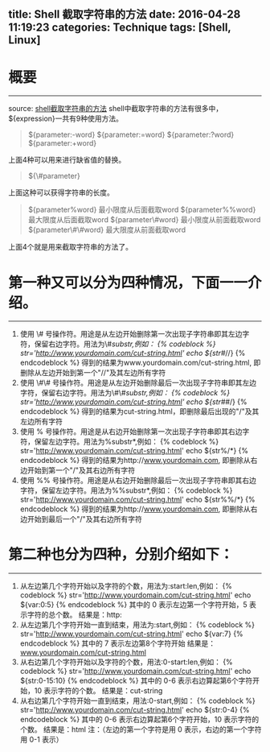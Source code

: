 title: Shell 截取字符串的方法 
date: 2016-04-28 11:19:23
categories: Technique
tags: [Shell, Linux]
---

# 概要
---
source: [shell截取字符串的方法](http://www.cnblogs.com/xwdreamer/p/3823463.html)
shell中截取字符串的方法有很多中，\${expression}一共有9种使用方法。
> \${parameter:-word}
> \${parameter:=word}
> \${parameter:?word}
> \${parameter:+word} 

上面4种可以用来进行缺省值的替换。
> \${\\#parameter}

<!-- more -->
上面这种可以获得字符串的长度。 
> \${parameter%word} 最小限度从后面截取word
> \${parameter%%word} 最大限度从后面截取word
> \${parameter\\#word} 最小限度从前面截取word
> \${parameter\\#\\#word} 最大限度从前面截取word

上面4个就是用来截取字符串的方法了。

# 第一种又可以分为四种情况，下面一一介绍。
---
1. 使用 \\# 号操作符。用途是从左边开始删除第一次出现子字符串即其左边字符，保留右边字符。用法为\\#*substr,例如：
{% codeblock %}
str='http://www.yourdomain.com/cut-string.html'
echo ${str#*//}
{% endcodeblock %}
得到的结果为www.yourdomain.com/cut-string.html, 即删除从左边开始到第一个"//"及其左边所有字符
2. 使用 \\#\\# 号操作符。用途是从左边开始删除最后一次出现子字符串即其左边字符，保留右边字符。用法为\\#\\#*substr,例如：
{% codeblock %}
str='http://www.yourdomain.com/cut-string.html'
echo ${str##*/}
{% endcodeblock %}
得到的结果为cut-string.html，即删除最后出现的"/"及其左边所有字符
3. 使用 % 号操作符。用途是从右边开始删除第一次出现子字符串即其右边字符，保留左边字符。用法为%substr*,例如：
{% codeblock %}
str='http://www.yourdomain.com/cut-string.html'
echo ${str%/*}
{% endcodeblock %}
得到的结果为http://www.yourdomain.com, 即删除从右边开始到第一个"/"及其右边所有字符
4. 使用 %% 号操作符。用途是从右边开始删除最后一次出现子字符串即其右边字符，保留左边字符。用法为%%substr*,例如：
{% codeblock %}
str='http://www.yourdomain.com/cut-string.html'
echo ${str%%/*}
{% endcodeblock %}
得到的结果为http://www.yourdomain.com, 即删除从右边开始到最后一个"/"及其右边所有字符

# 第二种也分为四种，分别介绍如下：
---
1. 从左边第几个字符开始以及字符的个数，用法为:start:len,例如：
{% codeblock %}
str='http://www.yourdomain.com/cut-string.html'
echo ${var:0:5}
{% endcodeblock %}
其中的 0 表示左边第一个字符开始，5 表示字符的总个数。
结果是：http:
2. 从左边第几个字符开始一直到结束，用法为:start,例如：
{% codeblock %}
str='http://www.yourdomain.com/cut-string.html'
echo ${var:7}
{% endcodeblock %}
其中的 7 表示左边第8个字符开始
结果是：www.yourdomain.com/cut-string.html
3. 从右边第几个字符开始以及字符的个数，用法:0-start:len,例如：
{% codeblock %}
str='http://www.yourdomain.com/cut-string.html'
echo ${str:0-15:10}
{% endcodeblock %}
其中的 0-6 表示右边算起第6个字符开始，10 表示字符的个数。
结果是：cut-string
4. 从右边第几个字符开始一直到结束，用法:0-start,例如：
{% codeblock %}
str='http://www.yourdomain.com/cut-string.html'
echo ${str:0-4}
{% endcodeblock %}
其中的 0-6 表示右边算起第6个字符开始，10 表示字符的个数。
结果是：html
注：（左边的第一个字符是用 0 表示，右边的第一个字符用 0-1 表示）
